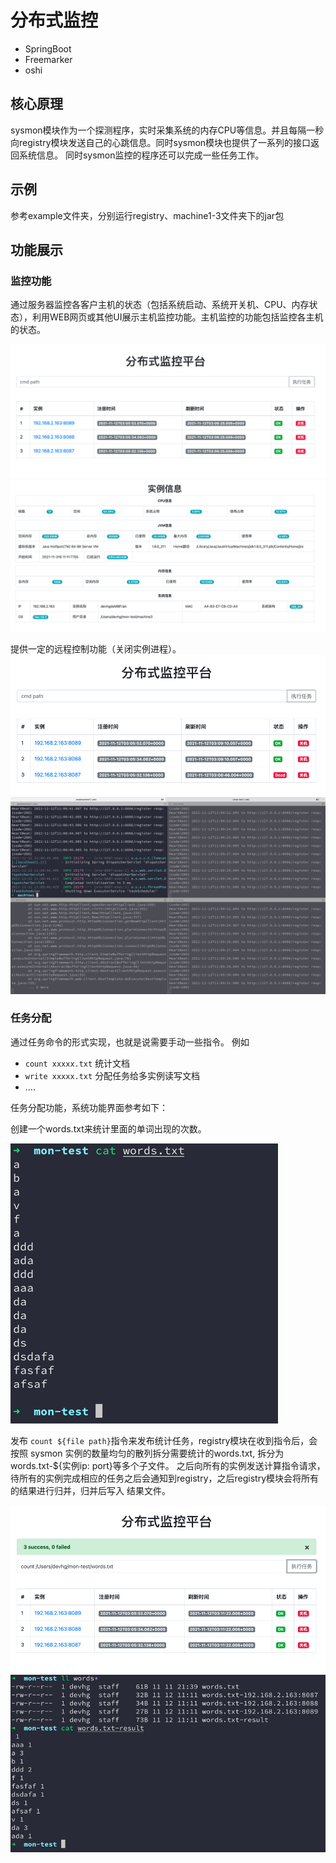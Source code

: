 # 分布式监控

* SpringBoot
* Freemarker
* oshi

## 核心原理

sysmon模块作为一个探测程序，实时采集系统的内存CPU等信息。并且每隔一秒向registry模块发送自己的心跳信息。同时sysmon模块也提供了一系列的接口返回系统信息。 同时sysmon监控的程序还可以完成一些任务工作。

## 示例
参考example文件夹，分别运行registry、machine1-3文件夹下的jar包

## 功能展示

### 监控功能

通过服务器监控各客户主机的状态（包括系统启动、系统开关机、CPU、内存状态），利用WEB网页或其他UI展示主机监控功能。主机监控的功能包括监控各主机的状态。

![](imgs/img-1.png)
![](imgs/img-2.png)

提供一定的远程控制功能（关闭实例进程）。
![](imgs/img-3.png)
![](imgs/img-4.png)

### 任务分配

通过任务命令的形式实现，也就是说需要手动一些指令。 例如

* `count xxxxx.txt` 统计文档
* `write xxxxx.txt` 分配任务给多实例读写文档
* ....

任务分配功能，系统功能界面参考如下：

创建一个words.txt来统计里面的单词出现的次数。

![](imgs/img-5.png)

发布 `count ${file path}`指令来发布统计任务，registry模块在收到指令后，会按照 sysmon 实例的数量均匀的散列拆分需要统计的words.txt, 拆分为words.txt-${实例ip:
port}等多个子文件。 之后向所有的实例发送计算指令请求，待所有的实例完成相应的任务之后会通知到registry，之后registry模块会将所有的结果进行归并，归并后写入 结果文件。

![](imgs/img-6.png)
![](imgs/img-7.png)